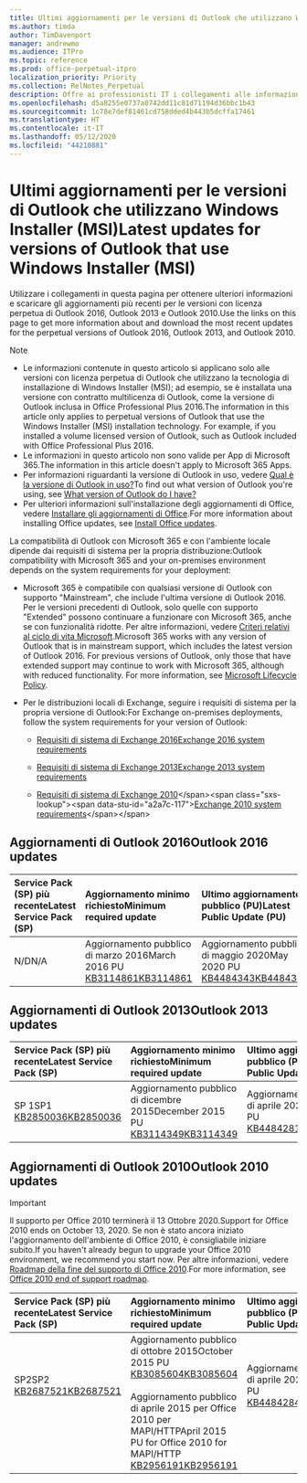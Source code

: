 ```yaml
---
title: Ultimi aggiornamenti per le versioni di Outlook che utilizzano Windows Installer (MSI)
ms.author: timda
author: TimDavenport
manager: andrewmo
ms.audience: ITPro
ms.topic: reference
ms.prod: office-perpetual-itpro
localization_priority: Priority
ms.collection: RelNotes_Perpetual
description: Offre ai professionisti IT i collegamenti alle informazioni sugli aggiornamenti più recenti delle versioni con licenza perpetua di Outlook 2016, Outlook 2013, e Outlook 2010
ms.openlocfilehash: d5a8255e0737a0742dd11c81d71194d36bbc1b43
ms.sourcegitcommit: 1c78e7def81461cd758dded4b443b5dcffa17461
ms.translationtype: HT
ms.contentlocale: it-IT
ms.lasthandoff: 05/12/2020
ms.locfileid: "44210881"
---
```

# <a name="latest-updates-for-versions-of-outlook-that-use-windows-installer-msi"></a><span data-ttu-id="a2a7c-103">Ultimi aggiornamenti per le versioni di Outlook che utilizzano Windows Installer (MSI)</span><span class="sxs-lookup"><span data-stu-id="a2a7c-103">Latest updates for versions of Outlook that use Windows Installer (MSI)</span></span>

<span data-ttu-id="a2a7c-104">Utilizzare i collegamenti in questa pagina per ottenere ulteriori informazioni e scaricare gli aggiornamenti più recenti per le versioni con licenza perpetua di Outlook 2016, Outlook 2013 e Outlook 2010.</span><span class="sxs-lookup"><span data-stu-id="a2a7c-104">Use the links on this page to get more information about and download the most recent updates for the perpetual versions of Outlook 2016, Outlook 2013, and Outlook 2010.</span></span>
  
> [!NOTE]
> - <span data-ttu-id="a2a7c-p101">Le informazioni contenute in questo articolo si applicano solo alle versioni con licenza perpetua di Outlook che utilizzano la tecnologia di installazione di Windows Installer (MSI); ad esempio, se è installata una versione con contratto multilicenza di Outlook, come la versione di Outlook inclusa in Office Professional Plus 2016.</span><span class="sxs-lookup"><span data-stu-id="a2a7c-p101">The information in this article only applies to perpetual versions of Outlook that use the Windows Installer (MSI) installation technology. For example, if you installed a volume licensed version of Outlook, such as Outlook included with Office Professional Plus 2016.</span></span>
> - <span data-ttu-id="a2a7c-107">Le informazioni in questo articolo non sono valide per App di Microsoft 365.</span><span class="sxs-lookup"><span data-stu-id="a2a7c-107">The information in this article doesn't apply to Microsoft 365 Apps.</span></span>
> - <span data-ttu-id="a2a7c-108">Per informazioni riguardanti la versione di Outlook in uso, vedere [Qual è la versione di Outlook in uso?](https://support.office.com/article/b3a9568c-edb5-42b9-9825-d48d82b2257c)</span><span class="sxs-lookup"><span data-stu-id="a2a7c-108">To find out what version of Outlook you're using, see [What version of Outlook do I have?](https://support.office.com/article/b3a9568c-edb5-42b9-9825-d48d82b2257c)</span></span>
> - <span data-ttu-id="a2a7c-109">Per ulteriori informazioni sull'installazione degli aggiornamenti di Office, vedere [Installare gli aggiornamenti di Office](https://support.office.com/article/2ab296f3-7f03-43a2-8e50-46de917611c5).</span><span class="sxs-lookup"><span data-stu-id="a2a7c-109">For more information about installing Office updates, see [Install Office updates](https://support.office.com/article/2ab296f3-7f03-43a2-8e50-46de917611c5).</span></span> 
  
<span data-ttu-id="a2a7c-110">La compatibilità di Outlook con Microsoft 365 e con l'ambiente locale dipende dai requisiti di sistema per la propria distribuzione:</span><span class="sxs-lookup"><span data-stu-id="a2a7c-110">Outlook compatibility with Microsoft 365 and your on-premises environment depends on the system requirements for your deployment:</span></span>
  
- <span data-ttu-id="a2a7c-p102">Microsoft 365 è compatibile con qualsiasi versione di Outlook con supporto "Mainstream", che include l'ultima versione di Outlook 2016. Per le versioni precedenti di Outlook, solo quelle con supporto "Extended" possono continuare a funzionare con Microsoft 365, anche se con funzionalità ridotte. Per altre informazioni, vedere [Criteri relativi al ciclo di vita Microsoft](https://support.microsoft.com/lifecycle).</span><span class="sxs-lookup"><span data-stu-id="a2a7c-p102">Microsoft 365 works with any version of Outlook that is in mainstream support, which includes the latest version of Outlook 2016. For previous versions of Outlook, only those that have extended support may continue to work with Microsoft 365, although with reduced functionality. For more information, see [Microsoft Lifecycle Policy](https://support.microsoft.com/lifecycle).</span></span>
    
- <span data-ttu-id="a2a7c-114">Per le distribuzioni locali di Exchange, seguire i requisiti di sistema per la propria versione di Outlook:</span><span class="sxs-lookup"><span data-stu-id="a2a7c-114">For Exchange on-premises deployments, follow the system requirements for your version of Outlook:</span></span>
    
  - [<span data-ttu-id="a2a7c-115">Requisiti di sistema di Exchange 2016</span><span class="sxs-lookup"><span data-stu-id="a2a7c-115">Exchange 2016 system requirements</span></span>](https://docs.microsoft.com/Exchange/plan-and-deploy/system-requirements)
    
  - [<span data-ttu-id="a2a7c-116">Requisiti di sistema di Exchange 2013</span><span class="sxs-lookup"><span data-stu-id="a2a7c-116">Exchange 2013 system requirements</span></span>](https://docs.microsoft.com/exchange/exchange-2013-system-requirements-exchange-2013-help)
    
  - <span data-ttu-id="a2a7c-117">[Requisiti di sistema di Exchange 2010](https://docs.microsoft.com/previous-versions/office/exchange-server-2010/aa996719(v=exchg.141))</span><span class="sxs-lookup"><span data-stu-id="a2a7c-117">[Exchange 2010 system requirements](https://docs.microsoft.com/previous-versions/office/exchange-server-2010/aa996719(v=exchg.141))</span></span>

   
## <a name="outlook-2016-updates"></a><span data-ttu-id="a2a7c-118">Aggiornamenti di Outlook 2016</span><span class="sxs-lookup"><span data-stu-id="a2a7c-118">Outlook 2016 updates</span></span>

|<span data-ttu-id="a2a7c-119">**Service Pack (SP) più recente**</span><span class="sxs-lookup"><span data-stu-id="a2a7c-119">**Latest Service Pack (SP)**</span></span>|<span data-ttu-id="a2a7c-120">**Aggiornamento minimo richiesto**</span><span class="sxs-lookup"><span data-stu-id="a2a7c-120">**Minimum required update**</span></span>|<span data-ttu-id="a2a7c-121">**Ultimo aggiornamento pubblico (PU)**</span><span class="sxs-lookup"><span data-stu-id="a2a7c-121">**Latest Public Update (PU)**</span></span>|
|:-----|:-----|:-----|
|<span data-ttu-id="a2a7c-122">N/D</span><span class="sxs-lookup"><span data-stu-id="a2a7c-122">N/A</span></span>  <br/> |<span data-ttu-id="a2a7c-123">Aggiornamento pubblico di marzo 2016</span><span class="sxs-lookup"><span data-stu-id="a2a7c-123">March 2016 PU</span></span> <br/>[<span data-ttu-id="a2a7c-124">KB3114861</span><span class="sxs-lookup"><span data-stu-id="a2a7c-124">KB3114861</span></span>](https://support.microsoft.com/help/3114861) <br/> |<span data-ttu-id="a2a7c-125">Aggiornamento pubblico di maggio 2020</span><span class="sxs-lookup"><span data-stu-id="a2a7c-125">May 2020 PU</span></span> <br/>[<span data-ttu-id="a2a7c-126">KB4484343</span><span class="sxs-lookup"><span data-stu-id="a2a7c-126">KB4484343</span></span>](https://support.microsoft.com/help/4484343) 

## <a name="outlook-2013-updates"></a><span data-ttu-id="a2a7c-127">Aggiornamenti di Outlook 2013</span><span class="sxs-lookup"><span data-stu-id="a2a7c-127">Outlook 2013 updates</span></span>

|<span data-ttu-id="a2a7c-128">**Service Pack (SP) più recente**</span><span class="sxs-lookup"><span data-stu-id="a2a7c-128">**Latest Service Pack (SP)**</span></span>|<span data-ttu-id="a2a7c-129">**Aggiornamento minimo richiesto**</span><span class="sxs-lookup"><span data-stu-id="a2a7c-129">**Minimum required update**</span></span>|<span data-ttu-id="a2a7c-130">**Ultimo aggiornamento pubblico (PU)**</span><span class="sxs-lookup"><span data-stu-id="a2a7c-130">**Latest Public Update (PU)**</span></span>|
|:-----|:-----|:-----|
|<span data-ttu-id="a2a7c-131">SP 1</span><span class="sxs-lookup"><span data-stu-id="a2a7c-131">SP1</span></span>  <br/>[<span data-ttu-id="a2a7c-132">KB2850036</span><span class="sxs-lookup"><span data-stu-id="a2a7c-132">KB2850036</span></span>](https://go.microsoft.com/fwlink/p/?LinkId=512538) <br/> |<span data-ttu-id="a2a7c-133">Aggiornamento pubblico di dicembre 2015</span><span class="sxs-lookup"><span data-stu-id="a2a7c-133">December 2015 PU</span></span> <br/>[<span data-ttu-id="a2a7c-134">KB3114349</span><span class="sxs-lookup"><span data-stu-id="a2a7c-134">KB3114349</span></span>](https://support.microsoft.com/kb/3114349) <br/> |<span data-ttu-id="a2a7c-135">Aggiornamento pubblico di aprile 2020</span><span class="sxs-lookup"><span data-stu-id="a2a7c-135">April 2020 PU</span></span> <br/>[<span data-ttu-id="a2a7c-136">KB4484281</span><span class="sxs-lookup"><span data-stu-id="a2a7c-136">KB4484281</span></span>](https://support.microsoft.com/help/4484281)  |
   
## <a name="outlook-2010-updates"></a><span data-ttu-id="a2a7c-137">Aggiornamenti di Outlook 2010</span><span class="sxs-lookup"><span data-stu-id="a2a7c-137">Outlook 2010 updates</span></span>
> [!IMPORTANT]
<span data-ttu-id="a2a7c-138">Il supporto per Office 2010 terminerà il 13 Ottobre 2020.</span><span class="sxs-lookup"><span data-stu-id="a2a7c-138">Support for Office 2010 ends on October 13, 2020.</span></span> <span data-ttu-id="a2a7c-139">Se non è stato ancora iniziato l'aggiornamento dell'ambiente di Office 2010, è consigliabile iniziare subito.</span><span class="sxs-lookup"><span data-stu-id="a2a7c-139">If you haven't already begun to upgrade your Office 2010 environment, we recommend you start now.</span></span> <span data-ttu-id="a2a7c-140">Per altre informazioni, vedere [Roadmap della fine del supporto di Office 2010](https://docs.microsoft.com/DeployOffice/office-2010-end-support-roadmap).</span><span class="sxs-lookup"><span data-stu-id="a2a7c-140">For more information, see [Office 2010 end of support roadmap](https://docs.microsoft.com/DeployOffice/office-2010-end-support-roadmap).</span></span>

|<span data-ttu-id="a2a7c-141">**Service Pack (SP) più recente**</span><span class="sxs-lookup"><span data-stu-id="a2a7c-141">**Latest Service Pack (SP)**</span></span>|<span data-ttu-id="a2a7c-142">**Aggiornamento minimo richiesto**</span><span class="sxs-lookup"><span data-stu-id="a2a7c-142">**Minimum required update**</span></span>|<span data-ttu-id="a2a7c-143">**Ultimo aggiornamento pubblico (PU)**</span><span class="sxs-lookup"><span data-stu-id="a2a7c-143">**Latest Public Update (PU)**</span></span>|
|:-----|:-----|:-----|
|<span data-ttu-id="a2a7c-144">SP2</span><span class="sxs-lookup"><span data-stu-id="a2a7c-144">SP2</span></span> <br/>[<span data-ttu-id="a2a7c-145">KB2687521</span><span class="sxs-lookup"><span data-stu-id="a2a7c-145">KB2687521</span></span>](https://go.microsoft.com/fwlink/p/?LinkId=512542) <br><br><br><br/> |<span data-ttu-id="a2a7c-146">Aggiornamento pubblico di ottobre 2015</span><span class="sxs-lookup"><span data-stu-id="a2a7c-146">October 2015 PU</span></span> <br/> [<span data-ttu-id="a2a7c-147">KB3085604</span><span class="sxs-lookup"><span data-stu-id="a2a7c-147">KB3085604</span></span>](https://support.microsoft.com/kb/3085604) <br/><br/>  <span data-ttu-id="a2a7c-148">Aggiornamento pubblico di aprile 2015 per Office 2010 per MAPI/HTTP</span><span class="sxs-lookup"><span data-stu-id="a2a7c-148">April 2015 PU for Office 2010 for MAPI/HTTP</span></span> <br/> [<span data-ttu-id="a2a7c-149">KB2956191</span><span class="sxs-lookup"><span data-stu-id="a2a7c-149">KB2956191</span></span>](https://support.microsoft.com/help/2956191/april-14-2015-update-for-office-2010-kb2956191) <br/> |<span data-ttu-id="a2a7c-150">Aggiornamento pubblico di aprile 2020</span><span class="sxs-lookup"><span data-stu-id="a2a7c-150">April 2020 PU</span></span> <br/>[<span data-ttu-id="a2a7c-151">KB4484284</span><span class="sxs-lookup"><span data-stu-id="a2a7c-151">KB4484284</span></span>](https://support.microsoft.com/help/4484284) <br><br><br><br/>|
   

